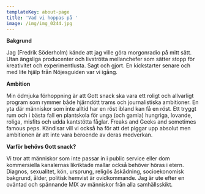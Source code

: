 ```yaml
---
templateKey: about-page
title: 'Vad vi hoppas på '
image: /img/img_0244.jpg
---
```

**Bakgrund**

Jag (Fredrik Söderholm) kände att jag ville göra morgonradio på mitt sätt. Utan ängsliga producenter och livströtta mellanchefer som sätter stopp för  kreativitet och experimentlusta. Sagt och gjort. En kickstarter senare och med lite hjälp från Nöjesguiden var vi igång.   

**Ambition** 

Min ödmjuka förhoppning är att Gott snack ska vara ett roligt och allvarligt program som rymmer både hjärndött trams och journalistiska ambitioner. En yta där människor som inte alltid har en röst ibland kan få en röst. Ett tryggt rum och i bästa fall en plantskola för unga (och gamla) hungriga, lovande, roliga, misfits och udda kantstötta fåglar. Freaks and Geeks and sometimes famous peps. Kändisar vill vi också ha för att det piggar upp absolut men ambitionen är att inte vara beroende av deras medverkan. 

**Varför behövs Gott snack?** 

Vi tror att människor som inte passar in i public service eller dom kommersiella kanalernas likriktade mallar också behöver höras i etern. Diagnos, sexualitet, kön, ursprung, religös åskådning, socioekonomisk bakgrund, ålder, politisk hemvist är ovidkommande. Jag är ute efter en oväntad och spännande MIX av människor från alla samhällsskikt.

